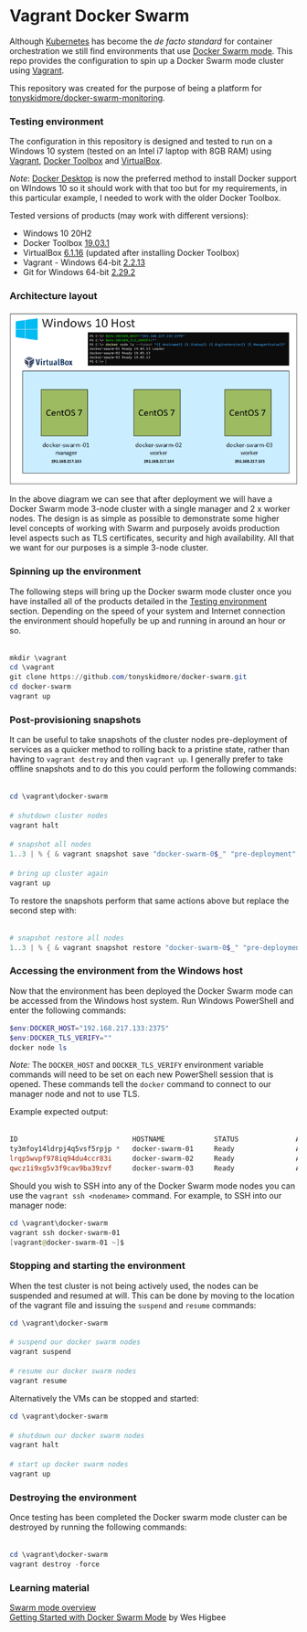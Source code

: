 Vagrant Docker Swarm
====================

Although [Kubernetes](https://kubernetes.io/) has become the _de facto standard_ for container orchestration we still find environments that use [Docker Swarm mode](https://docs.docker.com/engine/swarm/).  This repo provides the configuration to spin up a Docker Swarm mode cluster using [Vagrant](https://www.vagrantup.com/).  

This repository was created for the purpose of being a platform for [tonyskidmore/docker-swarm-monitoring](https://github.com/tonyskidmore/docker-swarm-monitoring).

### Testing environment

The configuration in this repository is designed and tested to run on a Windows 10 system (tested on an Intel i7 laptop with 8GB RAM) using [Vagrant](https://www.vagrantup.com/), [Docker Toolbox](https://github.com/docker/toolbox) and [VirtualBox](https://www.virtualbox.org/).  

_Note_: [Docker Desktop](https://www.docker.com/products/docker-desktop) is now the preferred method to install Docker support on WIndows 10 so it should work with that too but for my requirements, in this particular example, I needed to work with the older Docker Toolbox.

Tested versions of products (may work with different versions):

* Windows 10 20H2
* Docker Toolbox [19.03.1](https://github.com/docker/toolbox/releases/download/v19.03.1/DockerToolbox-19.03.1.exe)
* VirtualBox [6.1.16](https://download.virtualbox.org/virtualbox/6.1.16/VirtualBox-6.1.16-140961-Win.exe) (updated after installing Docker Toolbox)
* Vagrant - Windows 64-bit [2.2.13](https://releases.hashicorp.com/vagrant/2.2.13/vagrant_2.2.13_x86_64.msi)
* Git for Windows 64-bit [2.29.2](https://github.com/git-for-windows/git/releases/download/v2.29.2.windows.2/Git-2.29.2.2-64-bit.exe)

### Architecture layout
![Alt text](images/architecture.png "Architecture layout")

In the above diagram we can see that after deployment we will have a Docker Swarm mode 3-node cluster with a single manager and 2 x worker nodes.  The design is as simple as possible to demonstrate some higher level concepts of working with Swarm and purposely avoids production level aspects such as TLS certificates, security and high availability.  All that we want for our purposes is a simple 3-node cluster.

### Spinning up the environment

The following steps will bring up the Docker swarm mode cluster once you have installed all of the products detailed in the [Testing environment](#testing-environment) section.  Depending on the speed of your system and Internet connection the environment should hopefully be up and running in around an hour or so.

````powershell

mkdir \vagrant
cd \vagrant
git clone https://github.com/tonyskidmore/docker-swarm.git
cd docker-swarm
vagrant up

````

### Post-provisioning snapshots

It can be useful to take snapshots of the cluster nodes pre-deployment of services as a quicker method to rolling back to a pristine state, rather than having to `vagrant destroy` and then `vagrant up`.  I generally prefer to take offline snapshots and to do this you could perform the following commands:  

````powershell

cd \vagrant\docker-swarm

# shutdown cluster nodes
vagrant halt

# snapshot all nodes
1..3 | % { & vagrant snapshot save "docker-swarm-0$_" "pre-deployment" }

# bring up cluster again
vagrant up

````
To restore the snapshots perform that same actions above but replace the second step with:  

````powershell

# snapshot restore all nodes
1..3 | % { & vagrant snapshot restore "docker-swarm-0$_" "pre-deployment" --no-start }

````

### Accessing the environment from the Windows host

Now that the environment has been deployed the Docker Swarm mode can be accessed from the Windows host system.  Run Windows PowerShell and enter the following commands:

````powershell
$env:DOCKER_HOST="192.168.217.133:2375"
$env:DOCKER_TLS_VERIFY=""
docker node ls
````
_Note:_ The `DOCKER_HOST` and `DOCKER_TLS_VERIFY` environment variable commands will need to be set on each new PowerShell session that is opened.  These commands tell the `docker` command to connect to our manager node and not to use TLS.

Example expected output:

````powershell

ID                            HOSTNAME            STATUS              AVAILABILITY        MANAGER STATUS      ENGINE VERSION
ty3mfoy14ldrpj4q5vsf5rpjp *   docker-swarm-01     Ready               Active              Leader              19.03.13
lrqp5wvpf978iq94du4ccr83i     docker-swarm-02     Ready               Active                                  19.03.13
qwcz1i9xg5v3f9cav9ba39zvf     docker-swarm-03     Ready               Active                                  19.03.13

````

Should you wish to SSH into any of the Docker Swarm mode nodes you can use the `vagrant ssh <nodename>` command.  For example, to SSH into our manager node:

````powershell
cd \vagrant\docker-swarm
vagrant ssh docker-swarm-01
[vagrant@docker-swarm-01 ~]$
````

### Stopping and starting the environment

When the test cluster is not being actively used, the nodes can be suspended and resumed at will.  This can be done by moving to the location of the vagrant file and issuing the `suspend` and `resume` commands:

````powershell
cd \vagrant\docker-swarm

# suspend our docker swarm nodes
vagrant suspend

# resume our docker swarm nodes
vagrant resume

````

Alternatively the VMs can be stopped and started:

````powershell
cd \vagrant\docker-swarm

# shutdown our docker swarm nodes
vagrant halt

# start up docker swarm nodes
vagrant up

````

### Destroying the environment

Once testing has been completed the Docker swarm mode cluster can be destroyed by running the following commands:

````powershell

cd \vagrant\docker-swarm
vagrant destroy -force

````

### Learning material

[Swarm mode overview](https://docs.docker.com/engine/swarm/)  
[Getting Started with Docker Swarm Mode](https://www.pluralsight.com/courses/docker-swarm-mode-getting-started) by Wes Higbee

